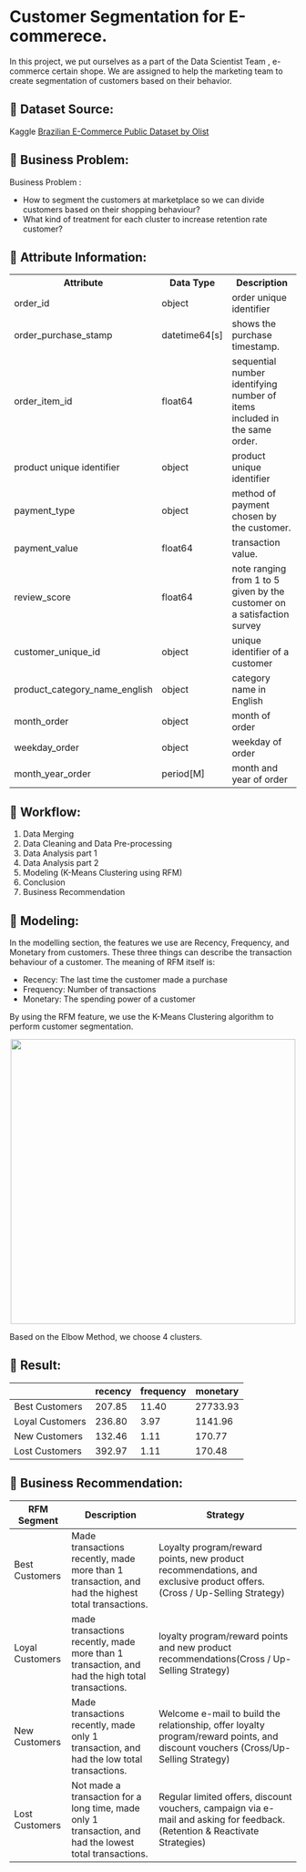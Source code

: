 # Customer Segmentation for E-commerece.
In this project, we put ourselves as a  part of the Data Scientist Team , e-commerce  certain shope. 
We are assigned to help the marketing team to create segmentation of customers based on their behavior.

## 🔸 Dataset Source: 
Kaggle [Brazilian E-Commerce Public Dataset by Olist](https://www.kaggle.com/olistbr/brazilian-ecommerce)

## 🔸 Business Problem: 
Business Problem :
- How to segment the customers at  marketplace so we can divide customers based on their shopping behaviour?
- What kind of treatment for each cluster to increase retention rate customer?

## 🔸 Attribute Information:
<table>
  <tr>
    <th>Attribute</th>
    <th>Data Type</th>
    <th>Description</th>
  </tr>
  <tr>
    <td>order_id</td>
    <td>object</td>
    <td>order unique identifier</td>
  </tr>
  <tr>
    <td>order_purchase_stamp</td>
    <td>datetime64[s]</td>
    <td>shows the purchase timestamp.</td>
  </tr>
  <tr>
    <td>order_item_id</td>
    <td>float64</td>
    <td>sequential number identifying number of items included in the same order.</td>
  </tr>
  <tr>
    <td>product unique identifier</td>
    <td>object</td>
    <td>product unique identifier</td>
  </tr>
  <tr>
    <td>payment_type</td>
    <td>object</td>
    <td>method of payment chosen by the customer.</td>
  </tr>
  <tr>
    <td>payment_value</td>
    <td>float64</td>
    <td>transaction value.</td>
  </tr>
  <tr>
    <td>review_score</td>
    <td>float64</td>
    <td>note ranging from 1 to 5 given by the customer on a satisfaction survey</td>
  </tr>
  <tr>
    <td>customer_unique_id</td>
    <td>object</td>
    <td>unique identifier of a customer</td>
  </tr>
  <tr>
    <td>product_category_name_english</td>
    <td>object</td>
    <td>category name in English</td>
  </tr>
  <tr>
    <td>month_order</td>
    <td>object</td>
    <td>month of order</td>
  </tr>
  <tr>
    <td>weekday_order</td>
    <td>object</td>
    <td>weekday of order</td>
  </tr>
  <tr>
    <td>month_year_order</td>
    <td>period[M]</td>
    <td>month and year of order</td>
  </tr>

</table>

## 🔸 Workflow:
1. Data Merging
2. Data Cleaning and Data Pre-processing
3. Data Analysis part 1
4. Data Analysis part 2
5. Modeling (K-Means Clustering using RFM)
6. Conclusion
7. Business Recommendation

## 🔸 Modeling:
In the modelling section, the features we use are Recency, Frequency, and Monetary from customers. These three things can describe the transaction behaviour of a customer. The meaning of RFM itself is:
- Recency: The last time the customer made a purchase
- Frequency: Number of transactions
- Monetary: The spending power of a customer
 
By using the RFM feature, we use the K-Means Clustering algorithm to perform customer segmentation.

<p align="center">
  <img src="https://user-images.githubusercontent.com/82768391/139535367-5376055a-6517-4971-94c4-43b35b824edc.png" width="500" />
</p>
Based on the Elbow Method, we choose 4 clusters.

## 🔸 Result:

|                 | recency | frequency | monetary |
|-----------------| ------- | --------- | -------- |
| Best Customers  |  207.85 |   11.40   | 27733.93 |
| Loyal Customers | 236.80  | 3.97      | 1141.96  |
| New Customers   | 132.46  | 1.11      | 170.77   |
| Lost Customers  | 392.97  | 1.11      | 170.48   |


## 🔸 Business Recommendation:
| RFM Segment             | Description                                                                                               | Strategy                                                             |
|-------------------------|-----------------------------------------------------------------------------------------------------------|----------------------------------------------------------------------|
| Best Customers          | Made transactions recently, made more than 1 transaction, and had the highest total transactions.         |  Loyalty program/reward points, new product recommendations, and exclusive product offers. (Cross / Up-Selling Strategy)|
| Loyal Customers         | made transactions recently, made more than 1 transaction, and had the high total transactions.            |  loyalty program/reward points and new product recommendations(Cross / Up-Selling Strategy)    |    
| New Customers           | Made transactions recently, made only 1 transaction, and had the low total transactions.                  | Welcome e-mail to build the relationship, offer loyalty program/reward points, and discount vouchers (Cross/Up-Selling Strategy) |
| Lost Customers          | Not made a transaction for a long time, made only 1 transaction, and had the lowest total transactions.   |  Regular limited offers, discount vouchers, campaign via e-mail and asking for feedback. (Retention & Reactivate Strategies)

